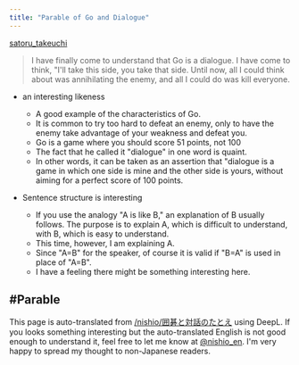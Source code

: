 ```yaml
---
title: "Parable of Go and Dialogue"
---
```


[satoru_takeuchi](https://twitter.com/satoru_takeuchi/status/919689596060893185)
> I have finally come to understand that Go is a dialogue. I have come to think, "I'll take this side, you take that side. Until now, all I could think about was annihilating the enemy, and all I could do was kill everyone.

- an interesting likeness
    - A good example of the characteristics of Go.
    - It is common to try too hard to defeat an enemy, only to have the enemy take advantage of your weakness and defeat you.
    - Go is a game where you should score 51 points, not 100
    - The fact that he called it "dialogue" in one word is quaint.
    - In other words, it can be taken as an assertion that "dialogue is a game in which one side is mine and the other side is yours, without aiming for a perfect score of 100 points.

- Sentence structure is interesting
    - If you use the analogy "A is like B," an explanation of B usually follows. The purpose is to explain A, which is difficult to understand, with B, which is easy to understand.
    - This time, however, I am explaining A.
    - Since "A=B" for the speaker, of course it is valid if "B=A" is used in place of "A=B".
    - I have a feeling there might be something interesting here.

#Parable
---
This page is auto-translated from [/nishio/囲碁と対話のたとえ](https://scrapbox.io/nishio/囲碁と対話のたとえ) using DeepL. If you looks something interesting but the auto-translated English is not good enough to understand it, feel free to let me know at [@nishio_en](https://twitter.com/nishio_en). I'm very happy to spread my thought to non-Japanese readers.
